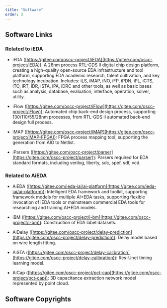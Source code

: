 ```yaml
---
title: "Software"
order: 3
---
```

## **Software Links**

### **Related to iEDA**
* iEDA ([https://gitee.com/oscc-project/iEDA](https://gitee.com/oscc-project/iEDA)): A 28nm process RTL-GDS II digital chip design platform, creating a high-quality open-source EDA infrastructure and tool platform, supporting EDA academic research, talent cultivation, and key technology incubation. Includes: iLS, iMAP, iNO, iFP, iPDN, iPL, iCTS, iTO, iRT, iDR, iSTA, iPA, iDRC and other tools, as well as basic bases such as analysis, database, evaluation, interface, operation, solver, utility.

* iFlow ([https://gitee.com/oscc-project/iFlow](https://gitee.com/oscc-project/iFlow)): Automated chip back-end design process, supporting 130/110/55/28nm processes, from RTL-GDS II automated back-end design full process.

* iMAP ([https://gitee.com/oscc-project/iMAP](https://gitee.com/oscc-project/iMAP-FPGA)): FPGA process mapping tool, supporting the generation from AIG to Netlist.

* iParsers ([https://gitee.com/oscc-project/parser](https://gitee.com/oscc-project/parser)): Parsers required for EDA standard formats, including verilog, liberty, sdc, spef, sdf, vcd.

### **Related to AiEDA**

* AiEDA ([https://gitee.com/ieda-iai/ai-platform](https://gitee.com/ieda-iai/ai-platform)): Intelligent EDA framework and toolkit, supporting framework models for multiple AI+EDA tasks, supporting flexible invocation of iEDA tools or mainstream commercial EDA tools for researching and training AI+EDA models.

* iBM ([https://gitee.com/oscc-project/i-bm](https://gitee.com/oscc-project/i-bm)): Construction of EDA label datasets.

* AiDelay ([https://gitee.com/oscc-project/delay-prediction](https://gitee.com/oscc-project/delay-prediction)): Delay model based on wire length fitting.

* AiSTA ([https://gitee.com/oscc-project/delay-calibration](https://gitee.com/oscc-project/delay-calibration)): Res-Unet timing learning model.

* AiCap ([https://gitee.com/oscc-project/pct-cap](https://gitee.com/oscc-project/pct-cap)): 3D capacitance extraction network model represented by point cloud.
  
## **Software Copyrights**